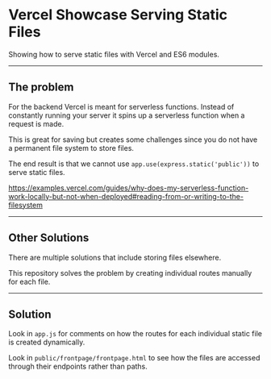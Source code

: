 # Vercel Showcase Serving Static Files

Showing how to serve static files with Vercel and ES6 modules.

---

## The problem

For the backend Vercel is meant for serverless functions. Instead of constantly running your server it spins up a serverless function when a request is made. 

This is great for saving but creates some challenges since you do not have a permanent file system to store files.

The end result is that we cannot use `app.use(express.static('public'))` to serve static files.

https://examples.vercel.com/guides/why-does-my-serverless-function-work-locally-but-not-when-deployed#reading-from-or-writing-to-the-filesystem

---

## Other Solutions

There are multiple solutions that include storing files elsewhere.

This repository solves the problem by creating individual routes manually for each file.

---

## Solution

Look in `app.js` for comments on how the routes for each individual static file is created dynamically. 

Look in `public/frontpage/frontpage.html` to see how the files are accessed through their endpoints rather than paths. 